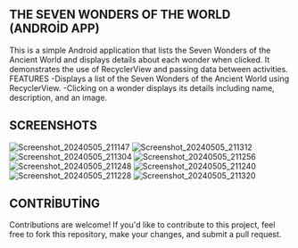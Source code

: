THE SEVEN WONDERS OF THE WORLD (ANDROİD APP)
---------------------------------------------------------------------
This is a simple Android application that lists the Seven Wonders of the Ancient World and displays details about each wonder when clicked. It demonstrates the use of RecyclerView and passing data between activities.
FEATURES
-Displays a list of the Seven Wonders of the Ancient World using RecyclerView.
-Clicking on a wonder displays its details including name, description, and an image.


SCREENSHOTS
-------------------
![Screenshot_20240505_211147](https://github.com/akgullberk/The-Seven-Wonders-Of-The-World-Android-Java/assets/108866525/4ca15551-4479-4921-9837-20ff537a376d)
![Screenshot_20240505_211312](https://github.com/akgullberk/The-Seven-Wonders-Of-The-World-Android-Java/assets/108866525/4bec5cf1-5072-48d6-893d-0806fe4c0947)
![Screenshot_20240505_211304](https://github.com/akgullberk/The-Seven-Wonders-Of-The-World-Android-Java/assets/108866525/243a44f8-6292-4e21-a087-11c27c2640a5)
![Screenshot_20240505_211256](https://github.com/akgullberk/The-Seven-Wonders-Of-The-World-Android-Java/assets/108866525/6a0a3d5a-1eac-4614-b5ce-ca3f5b5cd255)
![Screenshot_20240505_211248](https://github.com/akgullberk/The-Seven-Wonders-Of-The-World-Android-Java/assets/108866525/bc65e05c-03bf-496c-9d47-e472c17b0edd)
![Screenshot_20240505_211240](https://github.com/akgullberk/The-Seven-Wonders-Of-The-World-Android-Java/assets/108866525/2db0397a-93ac-4ac1-a386-a093d406113e)
![Screenshot_20240505_211228](https://github.com/akgullberk/The-Seven-Wonders-Of-The-World-Android-Java/assets/108866525/53414ad8-5b47-49f1-bd6e-bc9d05e30d37)
![Screenshot_20240505_211320](https://github.com/akgullberk/The-Seven-Wonders-Of-The-World-Android-Java/assets/108866525/d8bb2c5b-e2c5-4f33-a84d-eec30650c4a2)




CONTRİBUTİNG
--------------------
Contributions are welcome! If you'd like to contribute to this project, feel free to fork this repository, make your changes, and submit a pull request.
